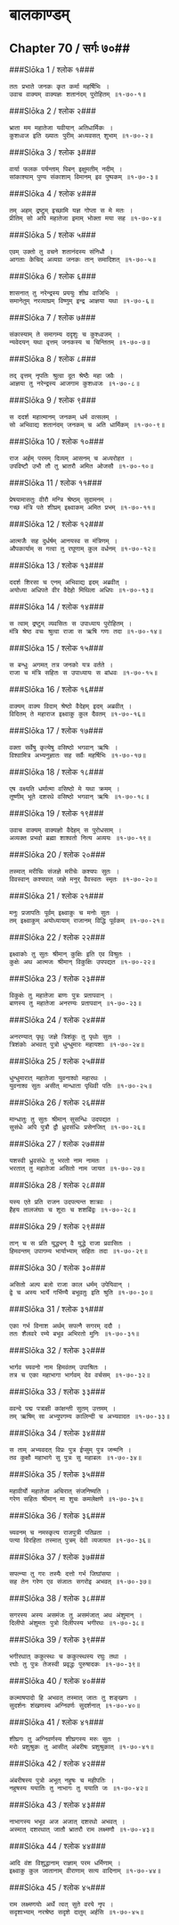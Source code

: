 बालकाण्डम्
===============================


## Chapter 70  / सर्गः ७०##


###Slōka 1 / श्लोक १###


    ततः प्रभाते जनकः कृत कर्मा महर्षिभिः ।
    उवाच वाक्यम् वाक्यज्ञः शतानंदम् पुरोहितम् ॥१-७०-१॥


###Slōka 2 / श्लोक २###


    भ्राता मम महातेजा यवीयान् अतिधार्मिकः ।
    कुशध्वज इति ख्यातः पुरीम् अध्यवसत् शुभाम् ॥१-७०-२॥


###Slōka 3 / श्लोक ३###


    वार्या फलक पर्यन्ताम् पिबन् इक्षुमतीम् नदीम् ।
    सांकाश्याम् पुण्य संकाशाम् विमानम् इव पुष्पकम् ॥१-७०-३॥


###Slōka 4 / श्लोक ४###


    तम् अहम् द्रष्टुम् इच्छामि यज्ञ गोप्ता स मे मतः ।
    प्रीतिम् सो अपि महातेजा इमाम् भोक्ता मया सह ॥१-७०-४॥


###Slōka 5 / श्लोक ५###


    एवम् उक्तो तु वचने शतानंदस्य संनिधौ ।
    आगताः केचिद् अव्यग्रा जनकः तान् समादिशत् ॥१-७०-५॥


###Slōka 6 / श्लोक ६###


    शासनात् तु नरेन्द्रस्य प्रययुः शीघ्र वाजिभिः ।
    समानेतुम् नरव्याघ्रम् विष्णुम् इन्द्र आज्ञया यथा ॥१-७०-६॥


###Slōka 7 / श्लोक ७###


    संकास्याम् ते समागम्य ददृशुः च कुश्ध्वजम् ।
    न्यवेदयन् यथा वृत्तम् जनकस्य च चिन्तितम् ॥१-७०-७॥


###Slōka 8 / श्लोक ८###


    तद् वृत्तम् नृपतिः श्रुत्वा दूत श्रेष्ठैः महा जवैः ।
    आज्ञया तु नरेन्द्रस्य आजगाम कुशध्वजः ॥१-७०-८॥


###Slōka 9 / श्लोक ९###


    स ददर्श महात्मानम् जनकम् धर्म वत्सलम् ।
    सो अभिवाद्य शतानंदम् जनकम् च अति धार्मिकम् ॥१-७०-९॥


###Slōka 10 / श्लोक १०###


    राज अर्हम् परमम् दिव्यम् आसनम् च अध्यरोहत ।
    उपविष्टौ उभौ तौ तु भ्रातरौ अमित ओजसौ ॥१-७०-१०॥


###Slōka 11 / श्लोक ११###


    प्रेषयामासतुः वीरौ मन्त्रि श्रेष्ठम् सुदामनम् ।
    गच्छ मंत्रि पते शीघ्रम् इक्ष्वाकम् अमित प्रभम् ॥१-७०-११॥


###Slōka 12 / श्लोक १२###


    आत्मजैः सह दुर्धर्षम् आनयस्व स मंत्रिणम् ।
    औपकार्याम् स गत्वा तु रघूणाम् कुल वर्धनम् ॥१-७०-१२॥


###Slōka 13 / श्लोक १३###


    ददर्श शिरसा च एनम् अभिवाद्य इदम् अब्रवीत् ।
    अयोध्या अधिपते वीर वैदेहो मिथिला अधिपः ॥१-७०-१३॥


###Slōka 14 / श्लोक १४###


    स त्वाम् द्रष्टुम् व्यवसितः स उपाध्याय पुरोहितम् ।
    मंत्रि श्रेष्ठ वचः श्रुत्वा राजा स ऋषि गणः तदा ॥१-७०-१४॥


###Slōka 15 / श्लोक १५###


    स बन्धुः अगमत् तत्र जनको यत्र वर्तते ।
    राजा च मंत्रि सहितः स उपाध्यायः स बांधवः ॥१-७०-१५॥


###Slōka 16 / श्लोक १६###


    वाक्यम् वाक्य विदाम् श्रेष्ठो वैदेहम् इदम् अब्रवीत् ।
    विदितम् ते महाराज इक्ष्वाकु कुल दैवतम् ॥१-७०-१६॥


###Slōka 17 / श्लोक १७###


    वक्ता सर्वेषु कृत्येषु वसिष्ठो भगवान् ऋषिः ।
    विश्वामित्र अभ्यनुज्ञातः सह सर्वैः महर्षिभिः ॥१-७०-१७॥


###Slōka 18 / श्लोक १८###


    एष वक्ष्यति धर्मात्मा वसिष्ठो मे यथा क्रमम् ।
    तूष्णीम् भूते दशरथे वसिष्ठो भगवान् ऋषिः ॥१-७०-१८॥


###Slōka 19 / श्लोक १९###


    उवाच वाक्यम् वाक्यज्ञो वैदेहम् स पुरोधसाम् ।
    अव्यक्त प्रभवो ब्रह्मा शाश्वतो नित्य अव्ययः ॥१-७०-१९॥


###Slōka 20 / श्लोक २०###


    तस्मात् मरीचिः संजज्ञे मरीचेः कश्यपः सुतः ।
    विवस्वान् कश्यपात् जज्ञे मनुर् वैवस्वतः स्मृतः ॥१-७०-२०॥


###Slōka 21 / श्लोक २१###


    मनुः प्रजापतिः पूर्वम् इक्ष्वाकुः च मनोः सुतः ।
    तम् इक्ष्वाकुम् अयोध्यायाम् राजानम् विद्धि पूर्वकम् ॥१-७०-२१॥


###Slōka 22 / श्लोक २२###


    इक्ष्वाकोः तु सुतः श्रीमान् कुक्षिः इति एव विश्रुतः ।
    कुक्षेः अथ आत्मजः श्रीमान् विकुक्षिः उपपद्यत ॥१-७०-२२॥


###Slōka 23 / श्लोक २३###


    विकुक्षेः तु महातेजा बाणः पुत्रः प्रतापवान् ।
    बाणस्य तु महातेजा अनरण्यः प्रतापवान् ॥१-७०-२३॥


###Slōka 24 / श्लोक २४###


    अनरण्यात् पृथुः जज्ञे त्रिशंकुः तु पृथोः सुतः ।
    त्रिशंकोः अभवत् पुत्रो धुन्धुमारः महायशाः ॥१-७०-२४॥


###Slōka 25 / श्लोक २५###


    धुन्धुमारात् महातेजा युवनाश्वो महारथः ।
    युवनाश्व सुतः असीत् मान्धाता पृथिवी पतिः ॥१-७०-२५॥


###Slōka 26 / श्लोक २६###


    मान्धातुः तु सुतः श्रीमान् सुसन्धिः उदपद्यत ।
    सुसंधेः अपि पुत्रौ द्वौ ध्रुवसंधिः प्रसेनजित् ॥१-७०-२६॥


###Slōka 27 / श्लोक २७###


    यशस्वी ध्रुवसंधेः तु भरतो नाम नामतः ।
    भरतात् तु महातेजा असितो नाम जायत ॥१-७०-२७॥


###Slōka 28 / श्लोक २८###


    यस्य एते प्रति राजन उदपत्यन्त शात्रवः ।
    हैहय तालजंघाः च शूराः च शशबिंद्वः ॥१-७०-२८॥


###Slōka 29 / श्लोक २९###


    तान् च स प्रति युद्ध्यन् वै युद्धे राजा प्रवासितः ।
    हिमवन्तम् उपागम्य भार्याभ्याम् सहितः तदा ॥१-७०-२९॥


###Slōka 30 / श्लोक ३०###


    असितो अल्प बलो राजा काल धर्मम् उपेयिवान् ।
    द्वे च अस्य भार्ये गर्भिण्यै बभूवतुः इति श्रुति ॥१-७०-३०॥


###Slōka 31 / श्लोक ३१###


    एका गर्भ विनाश अर्थम् सपत्नै सगरम् ददौ ।
    ततः शैलवरे रम्ये बभूव अभिरतो मुनिः ॥१-७०-३१॥


###Slōka 32 / श्लोक ३२###


    भार्गव च्यवनो नाम हिमवंतम् उपाश्रितः ।
    तत्र च एका महाभागा भार्गवम् देव वर्चसम् ॥१-७०-३२॥


###Slōka 33 / श्लोक ३३###


    ववन्दे पद्म पत्राक्षी कांक्षन्ती सुतम् उत्तमम् ।
    तम् ऋषिम् सा अभ्युपगम्य कालिन्दी च अभ्यवादत ॥१-७०-३३॥


###Slōka 34 / श्लोक ३४###


    स ताम् अभ्यवदत् विप्रः पुत्र ईप्सुम् पुत्र जन्मनि ।
    तव कुक्षौ महाभागे सु पुत्रः सु महाबलः ॥१-७०-३४॥


###Slōka 35 / श्लोक ३५###


    महावीर्यो महातेजा अचिरात् संजनिष्यति ।
    गरेण सहितः श्रीमान् मा शुचः कमलेक्षणे ॥१-७०-३५॥


###Slōka 36 / श्लोक ३६###


    च्यवनम् च नमस्कृत्य राजपुत्री पतिव्रता ।
    पत्या विरहिता तस्मात् पुत्रम् देवी व्यजायत ॥१-७०-३६॥


###Slōka 37 / श्लोक ३७###


    सपत्न्या तु गरः तस्यैः दत्तो गर्भ जिघांसया ।
    सह तेन गरेण एव संजातः सगरोइ अभवत् ॥१-७०-३७॥


###Slōka 38 / श्लोक ३८###


    सगरस्य अस्य असमंजः तु असमंजात् अथ अंशुमान् ।
    दिलीपो अंशुमतः पुत्रो दिलीपस्य भगीरथः ॥१-७०-३८॥


###Slōka 39 / श्लोक ३९###


    भगीरथात् ककुत्स्थः च ककुत्स्थस्य रघुः तथा ।
    रघोः तु पुत्रः तेजस्वी प्रवृद्धः पुरुषादकः ॥१-७०-३९॥


###Slōka 40 / श्लोक ४०###


    कल्माषपादो हि अभवत् तस्मात् जातः तु शङ्खणः ।
    सुदर्शनः शंखणस्य अग्निवर्णः सुदर्शनात् ॥१-७०-४०॥


###Slōka 41 / श्लोक ४१###


    शीघ्रगः तु अग्निवर्णस्य शीघ्रगस्य मरुः सुतः ।
    मरोः प्रशुश्रुकः तु आसीत् अंबरीषः प्रशुश्रुकात् ॥१-७०-४१॥


###Slōka 42 / श्लोक ४२###


    अंबरीषस्य पुत्रो अभूत् नहुषः च महीपतिः ।
    नहुषस्य ययातिः तु नाभागः तु ययाति जः ॥१-७०-४२॥


###Slōka 43 / श्लोक ४३###


    नाभागस्य भभूव अज अजात् दशरथो अभवत् ।
    अस्मात् दशरथात् जातौ भ्रातरौ राम लक्ष्मणौ ॥१-७०-४३॥


###Slōka 44 / श्लोक ४४###


    आदि वंश विशुद्धानाम् राज्ञाम् परम धर्मिणाम् ।
    इक्ष्वाकु कुल जातानाम् वीराणाम् सत्य वादिनाम् ॥१-७०-४४॥


###Slōka 45 / श्लोक ४५###


    राम लक्ष्मणयोः अर्थे त्वत् सुते वरये नृप ।
    सदृशाभ्याम् नरश्रेष्ठ सदृशे दातुम् अर्हसि ॥१-७०-४५॥


